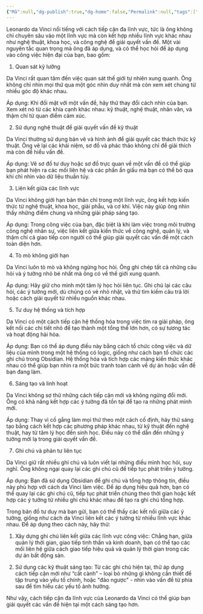 ```yaml
---
{"Mã":null,"dg-publish":true,"dg-home":false,"Permalink":null,"tags":["hoc-tập"],"Date":"2024-09-29","permalink":"/daily/tmp/leonardo-da-vinci/","dgPassFrontmatter":true,"noteIcon":"","updated":"2025-01-14T22:27:59.811+07:00"}
---
```


Leonardo da Vinci nổi tiếng với cách tiếp cận đa lĩnh vực, tức là ông không chỉ chuyên sâu vào một lĩnh vực mà còn kết hợp nhiều lĩnh vực khác nhau như nghệ thuật, khoa học, và công nghệ để giải quyết vấn đề. Một vài nguyên tắc quan trọng mà ông đã áp dụng, và có thể học hỏi để áp dụng vào công việc hiện đại của bạn, bao gồm:

1. Quan sát kỹ lưỡng

Da Vinci rất quan tâm đến việc quan sát thế giới tự nhiên xung quanh. Ông không chỉ nhìn mọi thứ qua một góc nhìn duy nhất mà còn xem xét chúng từ nhiều góc độ khác nhau.

Áp dụng: Khi đối mặt với một vấn đề, hãy thử thay đổi cách nhìn của bạn. Xem xét nó từ các khía cạnh khác nhau: kỹ thuật, nghệ thuật, nhân văn, và thậm chí từ quan điểm cảm xúc.


2. Sử dụng nghệ thuật để giải quyết vấn đề kỹ thuật

Da Vinci thường sử dụng bản vẽ và hình ảnh để giải quyết các thách thức kỹ thuật. Ông vẽ lại các khái niệm, sơ đồ và phác thảo không chỉ để giải thích mà còn để hiểu vấn đề.

Áp dụng: Vẽ sơ đồ tư duy hoặc sơ đồ trực quan về một vấn đề có thể giúp bạn phát hiện ra các mối liên hệ và các phần ẩn giấu mà bạn có thể bỏ qua khi chỉ nhìn vào dữ liệu thuần túy.


3. Liên kết giữa các lĩnh vực

Da Vinci không giới hạn bản thân chỉ trong một lĩnh vực, ông kết hợp kiến thức từ nghệ thuật, khoa học, giải phẫu, và cơ khí. Việc này giúp ông nhìn thấy những điểm chung và những giải pháp sáng tạo.

Áp dụng: Trong công việc của bạn, đặc biệt là khi làm việc trong môi trường công nghệ nhân sự, việc liên kết giữa kiến thức về công nghệ, quản lý, và thậm chí cả giao tiếp con người có thể giúp giải quyết các vấn đề một cách toàn diện hơn.


4. Tò mò không giới hạn

Da Vinci luôn tò mò và không ngừng học hỏi. Ông ghi chép tất cả những câu hỏi và ý tưởng nhỏ bé nhất mà ông có về thế giới xung quanh.

Áp dụng: Hãy giữ cho mình một tâm lý học hỏi liên tục. Ghi chú lại các câu hỏi, các ý tưởng mới, dù chúng có vẻ nhỏ nhặt, và thử tìm kiếm câu trả lời hoặc cách giải quyết từ nhiều nguồn khác nhau.


5. Tư duy hệ thống và tích hợp

Da Vinci có một cách tiếp cận hệ thống hóa trong việc tìm ra giải pháp, ông kết nối các chi tiết nhỏ để tạo thành một tổng thể lớn hơn, có sự tương tác và hoạt động hài hòa.

Áp dụng: Bạn có thể áp dụng điều này bằng cách tổ chức công việc và dữ liệu của mình trong một hệ thống có logic, giống như cách bạn tổ chức các ghi chú trong Obsidian. Hệ thống hóa và tích hợp các mảng kiến thức khác nhau có thể giúp bạn nhìn ra một bức tranh toàn cảnh về dự án hoặc vấn đề bạn đang làm.


6. Sáng tạo và linh hoạt

Da Vinci không sợ thử những cách tiếp cận mới và không ngừng đổi mới. Ông có khả năng kết hợp các ý tưởng đã tồn tại để tạo ra những phát minh mới.

Áp dụng: Thay vì cố gắng làm mọi thứ theo một cách cố định, hãy thử sáng tạo bằng cách kết hợp các phương pháp khác nhau, từ kỹ thuật đến nghệ thuật, hay từ tâm lý học đến sinh học. Điều này có thể dẫn đến những ý tưởng mới lạ trong giải quyết vấn đề.


7. Ghi chú và phản tư liên tục

Da Vinci giữ rất nhiều ghi chú và luôn viết lại những điều mình học hỏi, suy nghĩ. Ông không ngại quay lại các ghi chú cũ để tiếp tục phát triển ý tưởng.

Áp dụng: Bạn đã sử dụng Obsidian để ghi chú và tổng hợp thông tin, điều này phù hợp với cách da Vinci làm việc. Để áp dụng hiệu quả hơn, bạn có thể quay lại các ghi chú cũ, tiếp tục phát triển chúng theo thời gian hoặc kết hợp các ý tưởng từ nhiều ghi chú khác nhau để tạo ra ghi chú tổng hợp.


Trong bản đồ tư duy mà bạn gửi, bạn có thể thấy các kết nối giữa các ý tưởng, giống như cách da Vinci liên kết các ý tưởng từ nhiều lĩnh vực khác nhau. Để áp dụng theo cách này, hãy thử:

1. Xây dựng ghi chú liên kết giữa các lĩnh vực công việc: Chẳng hạn, giữa quản lý thời gian, giao tiếp tinh thần và kinh doanh, bạn có thể tạo các mối liên hệ giữa cách giao tiếp hiệu quả và quản lý thời gian trong các dự án bất động sản.


2. Sử dụng các kỹ thuật sáng tạo: Từ các ghi chú hiện tại, thử áp dụng cách tiếp cận mới như “cắt cành” – loại bỏ những gì không cần thiết để tập trung vào yếu tố chính, hoặc "đảo ngược" - nhìn vào vấn đề từ phía sau để tìm hiểu các yếu tố ảnh hưởng.



Như vậy, cách tiếp cận đa lĩnh vực của Leonardo da Vinci có thể giúp bạn giải quyết các vấn đề hiện tại một cách sáng tạo hơn.

